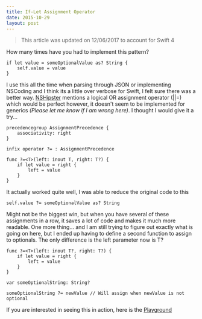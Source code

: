 ```yaml
---
title: If-Let Assignment Operator
date: 2015-10-29
layout: post
---
```


> This article was updated on 12/06/2017 to account for Swift 4

How many times have you had to implement this pattern?

```
if let value = someOptionalValue as? String {
    self.value = value
}
```

I use this all the time when parsing through JSON or implementing
NSCoding and I think its a little over verbose for Swift, I felt sure
there was a better way. [NSHipster][1] mentions a logical OR assignment
operator (||=) which would be perfect however, it doesn't seem to be
implemented for generics *(Please let me know if I am wrong here)*. I
thought I would give it a try...

```
precedencegroup AssignmentPrecedence {
    associativity: right
}

infix operator ?= : AssignmentPrecedence

func ?=<T>(left: inout T, right: T?) {
    if let value = right {
        left = value
    }
}
```

It actually worked quite well, I was able to reduce the original code to
this

```
self.value ?= someOptionalValue as? String
```

Might not be the biggest win, but when you have several of these
assignments in a row, it saves a lot of code and makes it much more
readable. One more thing... and I am still trying to figure out exactly
what is going on here, but I ended up having to define a second function
to assign to optionals. The only difference is the left parameter now is
T?

```
func ?=<T>(left: inout T?, right: T?) {
    if let value = right {
        left = value
    }
}

var someOptionalString: String?

someOptionalString ?= newValue // Will assign when newValue is not optional
```

If you are interested in seeing this in action, here is the [Playground][2]

[1]: http://nshipster.com/swift-operators/
[2]: downloads/if-let-operator.playground.zip